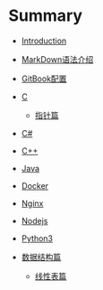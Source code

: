 # Summary

* [Introduction](README.md)
* [MarkDown语法介绍](MarkDownSyntax.md)
* [GitBook配置](gitbook配置.md)
* [C]()
    * [指针篇](C/指针.md)
* [C#]()
* [C++]()
* [Java]()
* [Docker]()
* [Nginx]()
* [Nodejs]()

* [Python3]()
    
* [数据结构篇]()
    
    * [线性表篇](DataStructure/线性表.md)
    
      
    